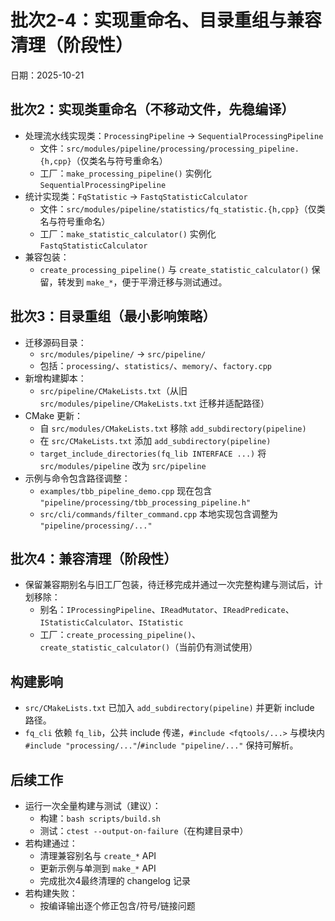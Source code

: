 # 批次2-4：实现重命名、目录重组与兼容清理（阶段性）

日期：2025-10-21

## 批次2：实现类重命名（不移动文件，先稳编译）
- 处理流水线实现类：`ProcessingPipeline` → `SequentialProcessingPipeline`
  - 文件：`src/modules/pipeline/processing/processing_pipeline.{h,cpp}`（仅类名与符号重命名）
  - 工厂：`make_processing_pipeline()` 实例化 `SequentialProcessingPipeline`
- 统计实现类：`FqStatistic` → `FastqStatisticCalculator`
  - 文件：`src/modules/pipeline/statistics/fq_statistic.{h,cpp}`（仅类名与符号重命名）
  - 工厂：`make_statistic_calculator()` 实例化 `FastqStatisticCalculator`
- 兼容包装：
  - `create_processing_pipeline()` 与 `create_statistic_calculator()` 保留，转发到 `make_*`，便于平滑迁移与测试通过。

## 批次3：目录重组（最小影响策略）
- 迁移源码目录：
  - `src/modules/pipeline/` → `src/pipeline/`
  - 包括：`processing/`、`statistics/`、`memory/`、`factory.cpp`
- 新增构建脚本：
  - `src/pipeline/CMakeLists.txt`（从旧 `src/modules/pipeline/CMakeLists.txt` 迁移并适配路径）
- CMake 更新：
  - 自 `src/modules/CMakeLists.txt` 移除 `add_subdirectory(pipeline)`
  - 在 `src/CMakeLists.txt` 添加 `add_subdirectory(pipeline)`
  - `target_include_directories(fq_lib INTERFACE ...)` 将 `src/modules/pipeline` 改为 `src/pipeline`
- 示例与命令包含路径调整：
  - `examples/tbb_pipeline_demo.cpp` 现在包含 `"pipeline/processing/tbb_processing_pipeline.h"`
  - `src/cli/commands/filter_command.cpp` 本地实现包含调整为 `"pipeline/processing/..."`

## 批次4：兼容清理（阶段性）
- 保留兼容期别名与旧工厂包装，待迁移完成并通过一次完整构建与测试后，计划移除：
  - 别名：`IProcessingPipeline`、`IReadMutator`、`IReadPredicate`、`IStatisticCalculator`、`IStatistic`
  - 工厂：`create_processing_pipeline()`、`create_statistic_calculator()`（当前仍有测试使用）

## 构建影响
- `src/CMakeLists.txt` 已加入 `add_subdirectory(pipeline)` 并更新 include 路径。
- `fq_cli` 依赖 `fq_lib`，公共 include 传递，`#include <fqtools/...>` 与模块内 `#include "processing/..."`/`#include "pipeline/..."` 保持可解析。

## 后续工作
- 运行一次全量构建与测试（建议）：
  - 构建：`bash scripts/build.sh`
  - 测试：`ctest --output-on-failure`（在构建目录中）
- 若构建通过：
  - 清理兼容别名与 `create_*` API
  - 更新示例与单测到 `make_*` API
  - 完成批次4最终清理的 changelog 记录
- 若构建失败：
  - 按编译输出逐个修正包含/符号/链接问题
